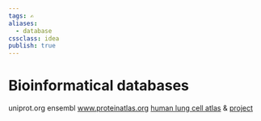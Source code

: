 ```yaml
---
tags: ✍️
aliases: 
  - database
cssclass: idea
publish: true
---
```

# Bioinformatical databases
uniprot.org
ensembl
www.proteinatlas.org
[human lung cell atlas](https://hlca.ds.czbiohub.org/) & [project](https://chanzuckerberg.com/science/programs-resources/single-cell-biology/seednetworks/human-lung-cell-atlas-1-0/)
